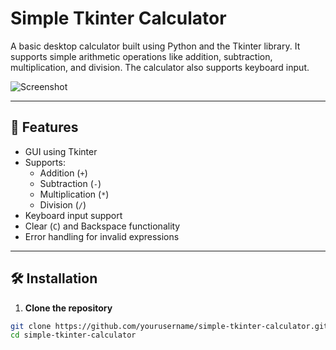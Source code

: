 # Simple Tkinter Calculator

A basic desktop calculator built using Python and the Tkinter library. It supports simple arithmetic operations like addition, subtraction, multiplication, and division. The calculator also supports keyboard input.

![Screenshot](screenshot.png) <!-- optional: include a screenshot -->

---

## 🚀 Features

- GUI using Tkinter
- Supports:
  - Addition (`+`)
  - Subtraction (`-`)
  - Multiplication (`*`)
  - Division (`/`)
- Keyboard input support
- Clear (`C`) and Backspace functionality
- Error handling for invalid expressions

---

## 🛠️ Installation

1. **Clone the repository**

```bash
git clone https://github.com/yourusername/simple-tkinter-calculator.git
cd simple-tkinter-calculator
